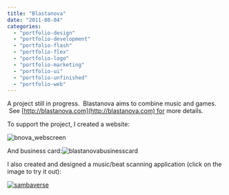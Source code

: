 ```yaml
---
title: "Blastanova"
date: "2011-08-04"
categories:
  - "portfolio-design"
  - "portfolio-development"
  - "portfolio-flash"
  - "portfolio-flex"
  - "portfolio-logo"
  - "portfolio-marketing"
  - "portfolio-ui"
  - "portfolio-unfinished"
  - "portfolio-web"
---
```


A project still in progress.  Blastanova aims to combine music and games.  See [http://blastanova.com](http://blastanova.com) for more details.

To support the project, I created a website:

![bnova_webscreen](https://d2ypg8o05lff0b.cloudfront.net/wp-content/uploads/2011/08/bnova_webscreen.jpg)

And business card:![blastanovabusinesscard](https://d2ypg8o05lff0b.cloudfront.net/wp-content/uploads/2011/08/blastanovabusinesscard.jpg)

I also created and designed a music/beat scanning application (click on the image to try it out):

[![](https://d2ypg8o05lff0b.cloudfront.net/wp-content/uploads/2011/08/sambaverse.jpg "sambaverse")](http://www.blastanova.com/bsides/sambaverse/Main.html?songurl=mp3/08%20-%20Mercury%20Charm%20Offensive%20-%20Dangerous.mp3)
